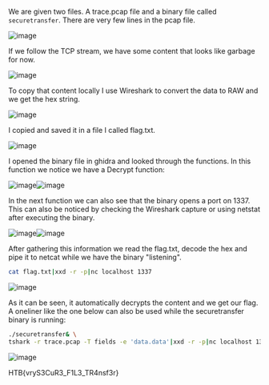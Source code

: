 We are given two files.  A trace.pcap file and a binary file called `securetransfer`. There are very few lines in the pcap file.

![image](https://user-images.githubusercontent.com/80063008/198258233-e8fdaebf-b15e-4be0-9d5d-6c7f4783793d.png)

If we follow the TCP stream, we have some content that looks like garbage for now.

![image](https://user-images.githubusercontent.com/80063008/198258277-deab8254-4056-46f0-96b0-027e7055b4de.png)

To copy that content locally I use Wireshark to convert the data to RAW and we get the hex string. 

![image](https://user-images.githubusercontent.com/80063008/198258327-b29db47e-e273-4d6a-b4a1-b14c787c1a33.png)

I copied and saved it in a file I called flag.txt.

![image](https://user-images.githubusercontent.com/80063008/198258344-ad6d567f-93b2-4f7f-a490-c9679a0465a3.png)

I opened the binary file in ghidra and looked through the functions. In this function we notice we have a Decrypt function:

![image](https://user-images.githubusercontent.com/80063008/198258384-000d21be-f845-4723-97c4-e14eafc7fa41.png)![image](https://user-images.githubusercontent.com/80063008/198258411-47d567b2-5c79-4f4c-b97f-d86f719c6504.png)

In the next function we can also see that the binary opens a port on 1337. This can also be noticed by checking the Wireshark capture or using netstat after executing the binary.

![image](https://user-images.githubusercontent.com/80063008/198258444-56384986-c34f-4110-9d03-e5f06c7271e4.png)![image](https://user-images.githubusercontent.com/80063008/198258477-7619b14a-e950-47e2-b90e-bc83e0056878.png)

After gathering this information we read the flag.txt, decode the hex and pipe it to netcat while we have the binary "listening".

```bash
cat flag.txt|xxd -r -p|nc localhost 1337
```

![image](https://user-images.githubusercontent.com/80063008/198258516-96cf1c7c-cab7-479d-9607-f63694d4508f.png)

As it can be seen, it automatically decrypts the content and we get our flag. A oneliner like the one below can also be used while the securetransfer binary is running:

```bash
./securetransfer& \
tshark -r trace.pcap -T fields -e 'data.data'|xxd -r -p|nc localhost 1337
```

![image](https://user-images.githubusercontent.com/80063008/198258575-69bcfd8a-4d2b-43c2-889f-502881d3fc29.png)

HTB{vryS3CuR3_F1L3_TR4nsf3r}
